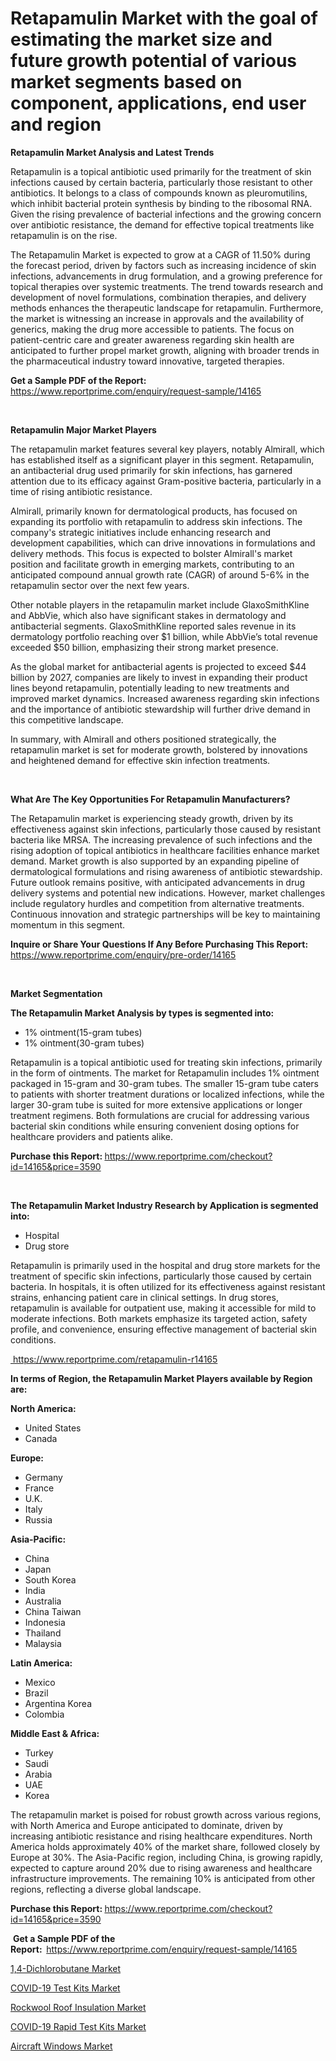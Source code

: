 <p><h1>Retapamulin Market with the goal of estimating the market size and future growth potential of various market segments based on component, applications, end user and region</h1></p><p><strong>Retapamulin Market Analysis and Latest Trends</strong></p>
<p><p>Retapamulin is a topical antibiotic used primarily for the treatment of skin infections caused by certain bacteria, particularly those resistant to other antibiotics. It belongs to a class of compounds known as pleuromutilins, which inhibit bacterial protein synthesis by binding to the ribosomal RNA. Given the rising prevalence of bacterial infections and the growing concern over antibiotic resistance, the demand for effective topical treatments like retapamulin is on the rise.</p><p>The Retapamulin Market is expected to grow at a CAGR of 11.50% during the forecast period, driven by factors such as increasing incidence of skin infections, advancements in drug formulation, and a growing preference for topical therapies over systemic treatments. The trend towards research and development of novel formulations, combination therapies, and delivery methods enhances the therapeutic landscape for retapamulin. Furthermore, the market is witnessing an increase in approvals and the availability of generics, making the drug more accessible to patients. The focus on patient-centric care and greater awareness regarding skin health are anticipated to further propel market growth, aligning with broader trends in the pharmaceutical industry toward innovative, targeted therapies.</p></p>
<p><strong>Get a Sample PDF of the Report:&nbsp;</strong> <a href="https://www.reportprime.com/enquiry/request-sample/14165">https://www.reportprime.com/enquiry/request-sample/14165</a></p>
<p>&nbsp;</p>
<p><strong>Retapamulin Major Market Players</strong></p>
<p><p>The retapamulin market features several key players, notably Almirall, which has established itself as a significant player in this segment. Retapamulin, an antibacterial drug used primarily for skin infections, has garnered attention due to its efficacy against Gram-positive bacteria, particularly in a time of rising antibiotic resistance.</p><p>Almirall, primarily known for dermatological products, has focused on expanding its portfolio with retapamulin to address skin infections. The company's strategic initiatives include enhancing research and development capabilities, which can drive innovations in formulations and delivery methods. This focus is expected to bolster Almirall's market position and facilitate growth in emerging markets, contributing to an anticipated compound annual growth rate (CAGR) of around 5-6% in the retapamulin sector over the next few years.</p><p>Other notable players in the retapamulin market include GlaxoSmithKline and AbbVie, which also have significant stakes in dermatology and antibacterial segments. GlaxoSmithKline reported sales revenue in its dermatology portfolio reaching over $1 billion, while AbbVie’s total revenue exceeded $50 billion, emphasizing their strong market presence. </p><p>As the global market for antibacterial agents is projected to exceed $44 billion by 2027, companies are likely to invest in expanding their product lines beyond retapamulin, potentially leading to new treatments and improved market dynamics. Increased awareness regarding skin infections and the importance of antibiotic stewardship will further drive demand in this competitive landscape.</p><p>In summary, with Almirall and others positioned strategically, the retapamulin market is set for moderate growth, bolstered by innovations and heightened demand for effective skin infection treatments.</p></p>
<p>&nbsp;</p>
<p><strong>What Are The Key Opportunities For Retapamulin Manufacturers?</strong></p>
<p><p>The Retapamulin market is experiencing steady growth, driven by its effectiveness against skin infections, particularly those caused by resistant bacteria like MRSA. The increasing prevalence of such infections and the rising adoption of topical antibiotics in healthcare facilities enhance market demand. Market growth is also supported by an expanding pipeline of dermatological formulations and rising awareness of antibiotic stewardship. Future outlook remains positive, with anticipated advancements in drug delivery systems and potential new indications. However, market challenges include regulatory hurdles and competition from alternative treatments. Continuous innovation and strategic partnerships will be key to maintaining momentum in this segment.</p></p>
<p><strong>Inquire or Share Your Questions If Any Before Purchasing This Report:</strong> <a href="https://www.reportprime.com/enquiry/pre-order/14165">https://www.reportprime.com/enquiry/pre-order/14165</a></p>
<p>&nbsp;</p>
<p><strong>Market Segmentation</strong></p>
<p><strong>The Retapamulin Market Analysis by types is segmented into:</strong></p>
<p><ul><li>1% ointment(15-gram tubes)</li><li>1% ointment(30-gram tubes)</li></ul></p>
<p><p>Retapamulin is a topical antibiotic used for treating skin infections, primarily in the form of ointments. The market for Retapamulin includes 1% ointment packaged in 15-gram and 30-gram tubes. The smaller 15-gram tube caters to patients with shorter treatment durations or localized infections, while the larger 30-gram tube is suited for more extensive applications or longer treatment regimens. Both formulations are crucial for addressing various bacterial skin conditions while ensuring convenient dosing options for healthcare providers and patients alike.</p></p>
<p><strong>Purchase this Report:&nbsp;</strong><a href="https://www.reportprime.com/checkout?id=14165&price=3590">https://www.reportprime.com/checkout?id=14165&price=3590</a></p>
<p>&nbsp;</p>
<p><strong>The Retapamulin Market Industry Research by Application is segmented into:</strong></p>
<p><ul><li>Hospital</li><li>Drug store</li></ul></p>
<p><p>Retapamulin is primarily used in the hospital and drug store markets for the treatment of specific skin infections, particularly those caused by certain bacteria. In hospitals, it is often utilized for its effectiveness against resistant strains, enhancing patient care in clinical settings. In drug stores, retapamulin is available for outpatient use, making it accessible for mild to moderate infections. Both markets emphasize its targeted action, safety profile, and convenience, ensuring effective management of bacterial skin conditions.</p></p>
<p><a href="https://www.reportprime.com/retapamulin-r14165">&nbsp;https://www.reportprime.com/retapamulin-r14165</a></p>
<p><strong>In terms of Region, the Retapamulin Market Players available by Region are:</strong></p>
<p>
    <p> <strong> North America: </strong>
        <ul>
            <li>United States</li>
            <li>Canada</li>
        </ul>
        </p> 
    <p> <strong> Europe: </strong>
        <ul>
            <li>Germany</li>
            <li>France</li>
            <li>U.K.</li>
            <li>Italy</li>
            <li>Russia</li>
        </ul>
        </p> 
    <p> <strong> Asia-Pacific: </strong>
        <ul>
            <li>China</li>
            <li>Japan</li>
            <li>South Korea</li>
            <li>India</li>
            <li>Australia</li>
            <li>China Taiwan</li>
            <li>Indonesia</li>
            <li>Thailand</li>
            <li>Malaysia</li>
        </ul>
        </p> 
    <p> <strong> Latin America: </strong>
        <ul>
            <li>Mexico</li>
            <li>Brazil</li>
            <li>Argentina Korea</li>
            <li>Colombia</li>
        </ul>
        </p> 
    <p> <strong> Middle East & Africa: </strong>
        <ul>
            <li>Turkey</li>
            <li>Saudi</li>
            <li>Arabia</li>
            <li>UAE</li>
            <li>Korea</li>
        </ul>
    </p>
    </p>
<p><p>The retapamulin market is poised for robust growth across various regions, with North America and Europe anticipated to dominate, driven by increasing antibiotic resistance and rising healthcare expenditures. North America holds approximately 40% of the market share, followed closely by Europe at 30%. The Asia-Pacific region, including China, is growing rapidly, expected to capture around 20% due to rising awareness and healthcare infrastructure improvements. The remaining 10% is anticipated from other regions, reflecting a diverse global landscape.</p></p>
<p><strong>Purchase this Report: </strong><a href="https://www.reportprime.com/checkout?id=14165&price=3590">https://www.reportprime.com/checkout?id=14165&price=3590</a></p>
<p>&nbsp;<strong>Get a Sample PDF of the Report:&nbsp;&nbsp;</strong><a href="https://www.reportprime.com/enquiry/request-sample/14165">https://www.reportprime.com/enquiry/request-sample/14165</a></p>
<p><strong></strong></p>
<p><p><a href="https://medium.com/@stewart.churchill9078/1-4-dichlorobutane-market-2024-2031-industry-insights-and-investment-opportunities-c18102fc0034">1,4-Dichlorobutane Market</a></p><p><a href="https://issuu.com/reportprime-2/docs/covid-19-test-kits-market-size-2030_f70103370d0bc4">COVID-19 Test Kits Market</a></p><p><a href="https://www.linkedin.com/pulse/rockwool-roof-insulation-market-global-share-ranking-overall-ur4ye?trackingId=bf4QfSX0SMObFslAHGhSQg%3D%3D">Rockwool Roof Insulation Market</a></p><p><a href="https://issuu.com/reportprime-2/docs/covid-19-rapid-test-kits-market-siz_990c20d49d1d12">COVID-19 Rapid Test Kits Market</a></p><p><a href="https://www.linkedin.com/pulse/what-growth-drivers-aircraft-windows-market-comprehensive-study-uyjrc?trackingId=Ln4ERmtKR2miQmwbs%2BEMCw%3D%3D">Aircraft Windows Market</a></p></p>